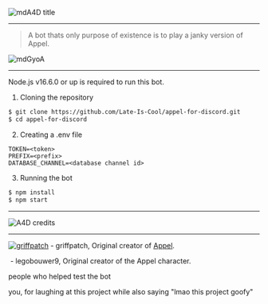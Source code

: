![mdA4D title](https://user-images.githubusercontent.com/78447219/165000679-bc4aa971-5e53-4127-989c-3bf2864c263f.png)

---
> A bot thats only purpose of existence is to play a janky version of Appel.

![mdGyoA](https://user-images.githubusercontent.com/78447219/165001753-e8c1a92b-a5da-4843-94ee-76708e858165.png)

---
Node.js v16.6.0 or up is required to run this bot.

1. Cloning the repository
```bash
$ git clone https://github.com/Late-Is-Cool/appel-for-discord.git
$ cd appel-for-discord
```
2. Creating a .env file
```dotenv
TOKEN=<token>
PREFIX=<prefix>
DATABASE_CHANNEL=<database channel id>
```
3. Running the bot
```bash
$ npm install
$ npm start
```
---
![A4D credits](https://user-images.githubusercontent.com/78447219/165003933-5bba7c81-abce-4fa3-ac6e-34d674e36453.png)

---

<a href="https://scratch.mit.edu/users/griffpatch/"><img src="https://user-images.githubusercontent.com/78447219/165004052-ee051d04-c845-4d21-9b5e-826af39f5837.png" alt="griffpatch"></a> - griffpatch, Original creator of [Appel](https://scratch.mit.edu/projects/60917032/).

<a href="https://scratch.mit.edu/users/legobouwer9/"><img src="https://user-images.githubusercontent.com/78447219/165004370-7345e416-ee6f-478f-b9ce-89b62a13de45.png" alt=""></a> - legobouwer9, Original creator of the Appel character.

people who helped test the bot

you, for laughing at this project while also saying "lmao this project goofy"